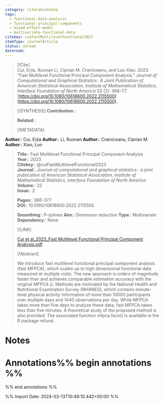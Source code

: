 ```yaml
---
category: literaturenote
tags:
  - functional-data-analysis
  - functional-principal-components
  - mixed-effect-model
  - multivariate-functional-data
citekey: cuiFastMultilevelFunctional2023
itemType: journalArticle
status: unread
dateread:
---
```


> [!Cite]  
> Cui, Erjia, Ruonan Li, Ciprian M. Crainiceanu, and Luo Xiao. 2023. “Fast Multilevel Functional Principal Component Analysis.” _Journal of Computational and Graphical Statistics : A Joint Publication of American Statistical Association, Institute of Mathematical Statistics, Interface Foundation of North America_ 32 (2): 366–77. [https://doi.org/10.1080/10618600.2022.2115500](https://doi.org/10.1080/10618600.2022.2115500).

> [!SYNTHESIS] 
>**Contribution**::
>
>**Related**:: 
>

> [!METADATA]  
>
**Author**:: Cui, Erjia
**Author**:: Li, Ruonan
**Author**:: Crainiceanu, Ciprian M.
**Author**:: Xiao, Luo<br>
> **Title**:: Fast Multilevel Functional Principal Component Analysis    
> **Year**:: 2023     
> **Citekey**:: @cuiFastMultilevelFunctional2023    
>**Journal**:: *Journal of computational and graphical statistics : a joint publication of American Statistical Association, Institute of Mathematical Statistics, Interface Foundation of North America*    
>**Volume**:: 32    
>**Issue**:: 2     
>    
>    
>     
> **Pages**:: 366-377    
>**DOI**:: 10.1080/10618600.2022.2115500    
>
>**Smoothing**:: P-splines
>**Aim**:: Dimension reduction
>**Type**:: Multivariate
>**Dependency**:: None

> [!LINK] 
>
> [Cui et al_2023_Fast Multilevel Functional Principal Component Analysis.pdf](file:///Users/steven/Library/CloudStorage/GoogleDrive-steven.golovkine@ul.ie/My%20Drive/bibliography/Journal%20of%20computational%20and%20graphical%20statistics%20%20a%20joint%20publication%20of%20American%20Statistical%20Association,%20Institute%20of%20Mathematical%20Statistics,%20Interface%20Foundation%20of%20North%20America/2023/Cui%20et%20al_2023_Fast%20Multilevel%20Functional%20Principal%20Component%20Analysis.pdf).

>[!Abstract]
>
>We introduce fast multilevel functional principal component analysis (fast MFPCA), which scales up to high dimensional functional data measured at multiple visits. The new approach is orders of magnitude faster than and achieves comparable estimation accuracy with the original MFPCA (). Methods are motivated by the National Health and Nutritional Examination Survey (NHANES), which contains minute-level physical activity information of more than 10000 participants over multiple days and 1440 observations per day. While MFPCA takes more than five days to analyze these data, fast MFPCA takes less than five minutes. A theoretical study of the proposed method is also provided. The associated function mfpca.face() is available in the R package refund.
>>


# Notes<br>
# Annotations%% begin annotations %%  
 
  
%% end annotations %%

%% Import Date: 2024-03-13T10:49:10.442+00:00 %%
